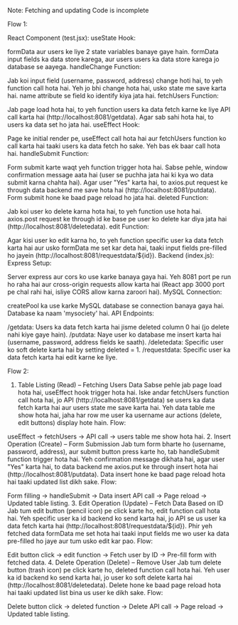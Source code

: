 Note: Fetching and updating Code is incomplete

Flow 1:

React Component (test.jsx):
useState Hook:

formData aur users ke liye 2 state variables banaye gaye hain. formData input fields ka data store karega, aur users users ka data store karega jo database se aayega.
handleChange Function:

Jab koi input field (username, password, address) change hoti hai, to yeh function call hota hai. Yeh jo bhi change hota hai, usko state me save karta hai. name attribute se field ko identify kiya jata hai.
fetchUsers Function:

Jab page load hota hai, to yeh function users ka data fetch karne ke liye API call karta hai (http://localhost:8081/getdata). Agar sab sahi hota hai, to users ka data set ho jata hai.
useEffect Hook:

Page ke initial render pe, useEffect call hota hai aur fetchUsers function ko call karta hai taaki users ka data fetch ho sake. Yeh bas ek baar call hota hai.
handleSubmit Function:

Form submit karte waqt yeh function trigger hota hai. Sabse pehle, window confirmation message aata hai (user se puchha jata hai ki kya wo data submit karna chahta hai).
Agar user "Yes" karta hai, to axios.put request ke through data backend me save hota hai (http://localhost:8081/putdata). Form submit hone ke baad page reload ho jata hai.
deleted Function:

Jab koi user ko delete karna hota hai, to yeh function use hota hai. axios.post request ke through id ke base pe user ko delete kar diya jata hai (http://localhost:8081/deletedata).
edit Function:

Agar kisi user ko edit karna ho, to yeh function specific user ka data fetch karta hai aur usko formData me set kar deta hai, taaki input fields pre-filled ho jayein (http://localhost:8081/requestdata/${id}).
Backend (index.js):
Express Setup:

Server express aur cors ko use karke banaya gaya hai. Yeh 8081 port pe run ho raha hai aur cross-origin requests allow karta hai (React app 3000 port pe chal rahi hai, isliye CORS allow karna zaroori hai).
MySQL Connection:

createPool ka use karke MySQL database se connection banaya gaya hai. Database ka naam 'mysociety' hai.
API Endpoints:

/getdata: Users ka data fetch karta hai jisme deleted column 0 hai (jo delete nahi kiye gaye hain).
/putdata: Naye user ko database me insert karta hai (username, password, address fields ke saath).
/deletedata: Specific user ko soft delete karta hai by setting deleted = 1.
/requestdata: Specific user ka data fetch karta hai edit karne ke liye.






Flow 2:
1. Table Listing (Read) – Fetching Users Data
Sabse pehle jab page load hota hai, useEffect hook trigger hota hai.
Iske andar fetchUsers function call hota hai, jo API (http://localhost:8081/getdata) se users ka data fetch karta hai aur users state me save karta hai.
Yeh data table me show hota hai, jaha har row me user ka username aur actions (delete, edit buttons) display hote hain.
Flow:

useEffect -> fetchUsers -> API call -> users table me show hota hai.
2. Insert Operation (Create) – Form Submission
Jab tum form bharte ho (username, password, address), aur submit button press karte ho, tab handleSubmit function trigger hota hai.
Yeh confirmation message dikhata hai, agar user "Yes" karta hai, to data backend me axios.put ke through insert hota hai (http://localhost:8081/putdata).
Data insert hone ke baad page reload hota hai taaki updated list dikh sake.
Flow:

Form filling -> handleSubmit -> Data insert API call -> Page reload -> Updated table listing.
3. Edit Operation (Update) – Fetch Data Based on ID
Jab tum edit button (pencil icon) pe click karte ho, edit function call hota hai.
Yeh specific user ka id backend ko send karta hai, jo API se us user ka data fetch karta hai (http://localhost:8081/requestdata/${id}).
Phir yeh fetched data formData me set hota hai taaki input fields me wo user ka data pre-filled ho jaye aur tum usko edit kar pao.
Flow:

Edit button click -> edit function -> Fetch user by ID -> Pre-fill form with fetched data.
4. Delete Operation (Delete) – Remove User
Jab tum delete button (trash icon) pe click karte ho, deleted function call hota hai.
Yeh user ka id backend ko send karta hai, jo user ko soft delete karta hai (http://localhost:8081/deletedata).
Delete hone ke baad page reload hota hai taaki updated list bina us user ke dikh sake.
Flow:

Delete button click -> deleted function -> Delete API call -> Page reload -> Updated table listing.
